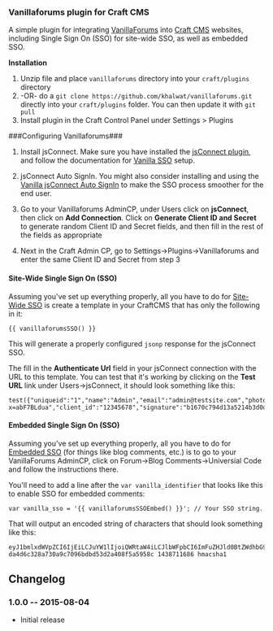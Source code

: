 ### Vanillaforums plugin for Craft CMS

A simple plugin for integrating [VanillaForums](http://vanillaforums.org/) into [Craft CMS](http://buildwithcraft.com) websites, including Single Sign On (SSO) for site-wide SSO, as well as embedded SSO.

**Installation**

1. Unzip file and place `vanillaforums` directory into your `craft/plugins` directory
2.  -OR- do a `git clone https://github.com/khalwat/vanillaforums.git` directly into your `craft/plugins` folder.  You can then update it with `git pull`
3. Install plugin in the Craft Control Panel under Settings > Plugins

###Configuring Vanillaforums###

1. Install jsConnect.  Make sure you have installed the [jsConnect plugin](http://vanillaforums.org/addon/jsconnect-plugin), and follow the documentation for [Vanilla SSO](http://docs.vanillaforums.com/features/sso/) setup.

2. jsConnect Auto SignIn.  You might also consider installing and using the [Vanilla jsConnect Auto SignIn](http://vanillaforums.org/addon/jsconnectautosignin-plugin) to make the SSO process smoother for the end user. 

3. Go to your Vanillaforums AdminCP, under Users click on **jsConnect**, then click on **Add Connection**.  Click on **Generate Client ID and Secret** to generate random Client ID and Secret fields, and then fill in the rest of the fields as appropriate

4. Next in the Craft Admin CP, go to Settings->Plugins->Vanillaforums and enter the same Client ID and Secret from step 3

#### Site-Wide Single Sign On (SSO) ####

Assuming you've set up everything properly, all you have to do for [Site-Wide SSO](https://blog.vanillaforums.com/jsconnect-technical-documentation/) is create a template in your CraftCMS that has only the following in it:

	{{ vanillaforumsSSO() }}

This will generate a properly configured `jsonp` response for the jsConnect SSO.

The fill in the **Authenticate Url** field in your jsConnect connection with the URL to this template.  You can test that it's working by clicking on the **Test URL** link under Users->jsConnect, it should look something like this:

    test({"uniqueid":"1","name":"Admin","email":"admin@testsite.com","photourl":"http:\/\/testsite.com\/cpresources\/userphotos\/admin\/100\/profilepic.jpg?x=abF7BLdua","client_id":"12345678","signature":"b1670c794d13a5214b3d0ddd3d9a2293"})


#### Embedded Single Sign On (SSO) ####

Assuming you've set up everything properly, all you have to do for [Embedded SSO](https://blog.vanillaforums.com/jsconnect-technical-documentation-for-embedded-sso/) (for things like blog comments, etc.) is to go to your VanillaForums AdminCP, click on Forum->Blog Comments->Universial Code and follow the instructions there.

You'll need to add a line after the `var vanilla_identifier` that looks like this to enable SSO for embedded comments:

    var vanilla_sso = '{{ vanillaforumsSSOEmbed() }}'; // Your SSO string.

That will output an encoded string of characters that should look something like this:

    eyJ1bmlxdWVpZCI6IjEiLCJuYW1lIjoiQWRtaW4iLCJlbWFpbCI6ImFuZHJld0BtZWdhbG9tYW5pYWMuY29tIiwicGhvdG91cmwiOiJodHRwOlwvXC9UYXN0eVN0YWtlcy5jb21cL2NwcmVzb3VyY2VzXC91c2VycGhvdG9zXC9hbmRyZXdAbWVnYWxvbWFuaWFjLmNvbVwvMTAwXC9mcmFua19sZy5qcGc/eD1LTVFrMWl0aDciLCJjbGllbnRfaWQiOiIxODY0MjUyMjMwIn0= da4d6c328a730a9c7096bdbd53d2a408f5a5958c 1438711686 hmacsha1


## Changelog

### 1.0.0 -- 2015-08-04

* Initial release

